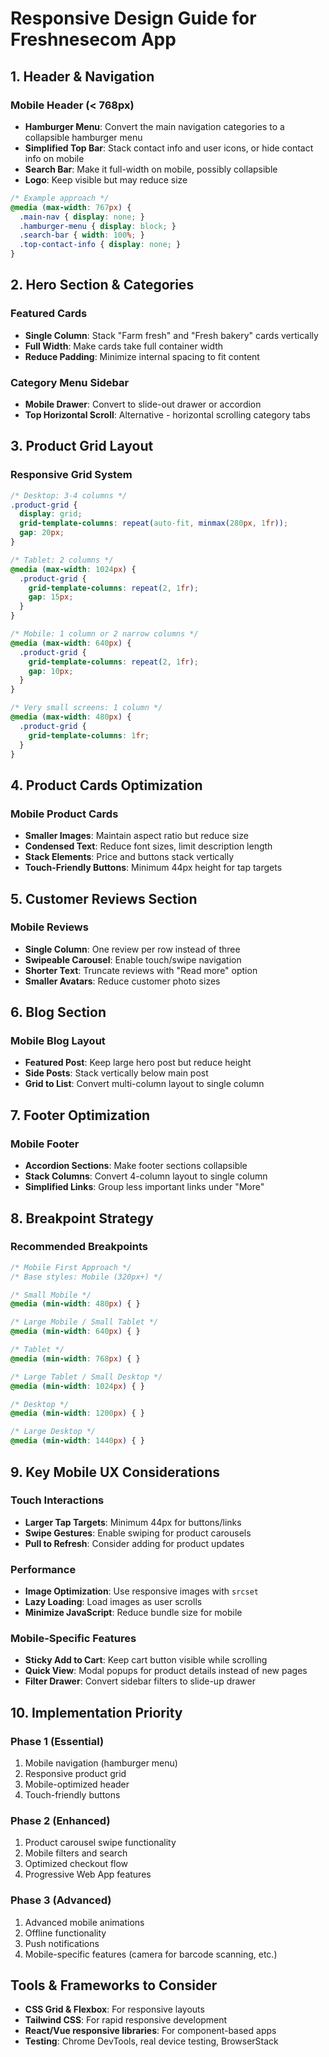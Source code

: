 # Responsive Design Guide for Freshnesecom App

## 1. Header & Navigation

### Mobile Header (< 768px)
- **Hamburger Menu**: Convert the main navigation categories to a collapsible hamburger menu
- **Simplified Top Bar**: Stack contact info and user icons, or hide contact info on mobile
- **Search Bar**: Make it full-width on mobile, possibly collapsible
- **Logo**: Keep visible but may reduce size

```css
/* Example approach */
@media (max-width: 767px) {
  .main-nav { display: none; }
  .hamburger-menu { display: block; }
  .search-bar { width: 100%; }
  .top-contact-info { display: none; }
}
```

## 2. Hero Section & Categories

### Featured Cards
- **Single Column**: Stack "Farm fresh" and "Fresh bakery" cards vertically
- **Full Width**: Make cards take full container width
- **Reduce Padding**: Minimize internal spacing to fit content

### Category Menu Sidebar
- **Mobile Drawer**: Convert to slide-out drawer or accordion
- **Top Horizontal Scroll**: Alternative - horizontal scrolling category tabs

## 3. Product Grid Layout

### Responsive Grid System
```css
/* Desktop: 3-4 columns */
.product-grid {
  display: grid;
  grid-template-columns: repeat(auto-fit, minmax(280px, 1fr));
  gap: 20px;
}

/* Tablet: 2 columns */
@media (max-width: 1024px) {
  .product-grid {
    grid-template-columns: repeat(2, 1fr);
    gap: 15px;
  }
}

/* Mobile: 1 column or 2 narrow columns */
@media (max-width: 640px) {
  .product-grid {
    grid-template-columns: repeat(2, 1fr);
    gap: 10px;
  }
}

/* Very small screens: 1 column */
@media (max-width: 480px) {
  .product-grid {
    grid-template-columns: 1fr;
  }
}
```

## 4. Product Cards Optimization

### Mobile Product Cards
- **Smaller Images**: Maintain aspect ratio but reduce size
- **Condensed Text**: Reduce font sizes, limit description length
- **Stack Elements**: Price and buttons stack vertically
- **Touch-Friendly Buttons**: Minimum 44px height for tap targets

## 5. Customer Reviews Section

### Mobile Reviews
- **Single Column**: One review per row instead of three
- **Swipeable Carousel**: Enable touch/swipe navigation
- **Shorter Text**: Truncate reviews with "Read more" option
- **Smaller Avatars**: Reduce customer photo sizes

## 6. Blog Section

### Mobile Blog Layout
- **Featured Post**: Keep large hero post but reduce height
- **Side Posts**: Stack vertically below main post
- **Grid to List**: Convert multi-column layout to single column

## 7. Footer Optimization

### Mobile Footer
- **Accordion Sections**: Make footer sections collapsible
- **Stack Columns**: Convert 4-column layout to single column
- **Simplified Links**: Group less important links under "More"

## 8. Breakpoint Strategy

### Recommended Breakpoints
```css
/* Mobile First Approach */
/* Base styles: Mobile (320px+) */

/* Small Mobile */
@media (min-width: 480px) { }

/* Large Mobile / Small Tablet */
@media (min-width: 640px) { }

/* Tablet */
@media (min-width: 768px) { }

/* Large Tablet / Small Desktop */
@media (min-width: 1024px) { }

/* Desktop */
@media (min-width: 1200px) { }

/* Large Desktop */
@media (min-width: 1440px) { }
```

## 9. Key Mobile UX Considerations

### Touch Interactions
- **Larger Tap Targets**: Minimum 44px for buttons/links
- **Swipe Gestures**: Enable swiping for product carousels
- **Pull to Refresh**: Consider adding for product updates

### Performance
- **Image Optimization**: Use responsive images with `srcset`
- **Lazy Loading**: Load images as user scrolls
- **Minimize JavaScript**: Reduce bundle size for mobile

### Mobile-Specific Features
- **Sticky Add to Cart**: Keep cart button visible while scrolling
- **Quick View**: Modal popups for product details instead of new pages
- **Filter Drawer**: Convert sidebar filters to slide-up drawer

## 10. Implementation Priority

### Phase 1 (Essential)
1. Mobile navigation (hamburger menu)
2. Responsive product grid
3. Mobile-optimized header
4. Touch-friendly buttons

### Phase 2 (Enhanced)
1. Product carousel swipe functionality
2. Mobile filters and search
3. Optimized checkout flow
4. Progressive Web App features

### Phase 3 (Advanced)
1. Advanced mobile animations
2. Offline functionality
3. Push notifications
4. Mobile-specific features (camera for barcode scanning, etc.)

## Tools & Frameworks to Consider

- **CSS Grid & Flexbox**: For responsive layouts
- **Tailwind CSS**: For rapid responsive development
- **React/Vue responsive libraries**: For component-based apps
- **Testing**: Chrome DevTools, real device testing, BrowserStack